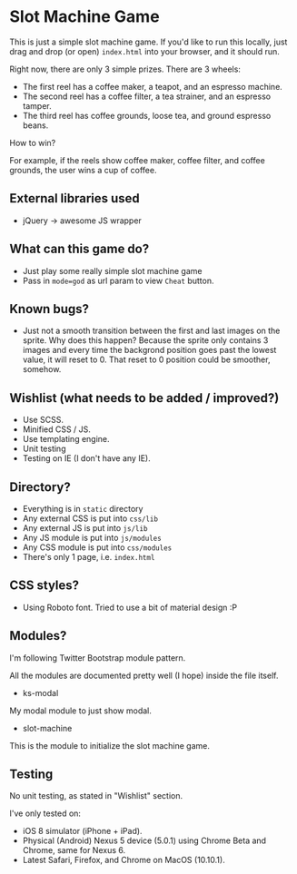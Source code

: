 Slot Machine Game
===

This is just a simple slot machine game. If you'd like to run this locally, just drag and drop (or open) `index.html` into your browser, and it should run.

Right now, there are only 3 simple prizes. There are 3 wheels:
* The first reel has a coffee maker, a teapot, and an espresso machine.
* The second reel has a coffee filter, a tea strainer, and an espresso tamper.
* The third reel has coffee grounds, loose tea, and ground espresso beans.

How to win?

For example, if the reels show coffee maker, coffee filter, and coffee grounds, the user wins a cup of coffee.

External libraries used
---
* jQuery -> awesome JS wrapper

What can this game do?
---
* Just play some really simple slot machine game
* Pass in `mode=god` as url param to view `Cheat` button.

Known bugs?
---
* Just not a smooth transition between the first and last images on the sprite. Why does this happen?
Because the sprite only contains 3 images and every time the backgrond position goes past the lowest value, it will reset to 0.
That reset to 0 position could be smoother, somehow.

Wishlist (what needs to be added / improved?)
---
* Use SCSS.
* Minified CSS / JS.
* Use templating engine.
* Unit testing
* Testing on IE (I don't have any IE).

Directory?
---
* Everything is in `static` directory
* Any external CSS is put into `css/lib`
* Any external JS is put into `js/lib`
* Any JS module is put into `js/modules`
* Any CSS module is put into `css/modules`
* There's only 1 page, i.e. `index.html`

CSS styles?
---
* Using Roboto font. Tried to use a bit of material design :P

Modules?
---
I'm following Twitter Bootstrap module pattern.

All the modules are documented pretty well (I hope) inside the file itself.
* ks-modal

My modal module to just show modal.

* slot-machine

This is the module to initialize the slot machine game.

Testing
---
No unit testing, as stated in "Wishlist" section.

I've only tested on:
* iOS 8 simulator (iPhone + iPad).
* Physical (Android) Nexus 5 device (5.0.1) using Chrome Beta and Chrome, same for Nexus 6.
* Latest Safari, Firefox, and Chrome on MacOS (10.10.1).
